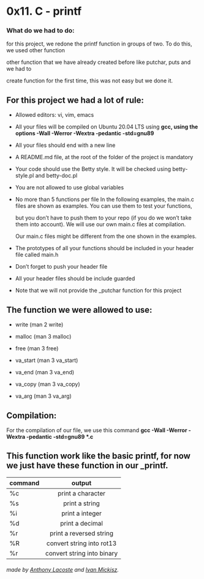 # 0x11. C - printf

### What do we had to do:

for this project, we redone the printf function in groups of two. To do this, we used other function

other function that we have already created before like putchar, puts and we had to

create function for the first time, this was not easy but we done it.

## For this project we had a lot of rule:

* Allowed editors: vi, vim, emacs

* All your files will be compiled on Ubuntu 20.04 LTS using **gcc, using the options -Wall -Werror -Wextra -pedantic -std=gnu89**

* All your files should end with a new line

* A README.md file, at the root of the folder of the project is mandatory

* Your code should use the Betty style. It will be checked using betty-style.pl and betty-doc.pl

* You are not allowed to use global variables

* No more than 5 functions per file
In the following examples, the main.c files are shown as examples. You can use them to test your functions, 

    but you don’t have to push them to your repo (if you do we won’t take them into       account). We will use our own main.c files at compilation. 

    Our main.c files might be different from the one shown in the examples.


* The prototypes of all your functions should be included in your header file called main.h

* Don’t forget to push your header file

* All your header files should be include guarded

* Note that we will not provide the _putchar function for this project

## The function we were allowed to use:

* write (man 2 write)

* malloc (man 3 malloc)

* free (man 3 free)

* va_start (man 3 va_start)

* va_end (man 3 va_end)

* va_copy (man 3 va_copy)

* va_arg (man 3 va_arg)

## Compilation: 

For the compilation of our file, we use this command **gcc -Wall -Werror -Wextra -pedantic -std=gnu89 \*.c**

## This function work like the basic printf, for now we just have these function in our _printf.


| command       | output             |
| ------------- |:------------------:|
|%c             | print a character  |
| %s            | print a string     |
| %i            | print a integer    |
| %d            | print a decimal    |
| %r            | print a reversed string    |
| %R            | convert string into rot13    |
| %r            | convert string into binary    |

###### made by  [Anthony Lacoste](https://www.linkedin.com/in/anthony-lacoste-8b30b7222/) and [Ivan Mickisz](https://www.linkedin.com/in/ivan-mickisz-550222222/).